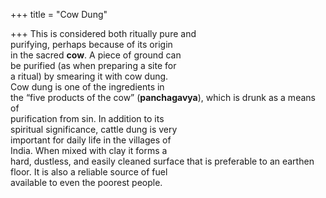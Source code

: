 +++
title = "Cow Dung"

+++
This is considered both ritually pure and  
purifying, perhaps because of its origin  
in the sacred **cow**. A piece of ground can  
be purified (as when preparing a site for  
a ritual) by smearing it with cow dung.  
Cow dung is one of the ingredients in  
the “five products of the cow” (**panchagavya**), which is drunk as a means of  
purification from sin. In addition to its  
spiritual significance, cattle dung is very  
important for daily life in the villages of  
India. When mixed with clay it forms a  
hard, dustless, and easily cleaned surface that is preferable to an earthen  
floor. It is also a reliable source of fuel  
available to even the poorest people.